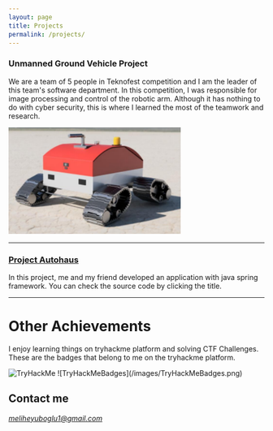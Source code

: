 ```yaml
---
layout: page
title: Projects
permalink: /projects/
---
```


### Unmanned Ground Vehicle Project

We are a team of 5 people in Teknofest competition and I am the
leader of this team's software department. In this competition, I was
responsible for image processing and control of the robotic arm.
Although it has nothing to do with cyber security, this is where I
learned the most of the teamwork and research.

![TheVehicle](/images/aracfoto.png)

***

### [Project Autohaus](https://github.com/meliheyuboglu/Autohaus)

In this project, me and my friend developed an application with java spring framework. You can check the source code by clicking the title.


***

# Other Achievements

I enjoy learning things on tryhackme platform and solving CTF Challenges. These are the badges that belong to me on the tryhackme platform.

<img src="https://tryhackme-badges.s3.amazonaws.com/melih.eyuboglu.png" alt="TryHackMe">
![TryHackMeBadges](/images/TryHackMeBadges.png)

## Contact me

*meliheyuboglu1@gmail.com*

